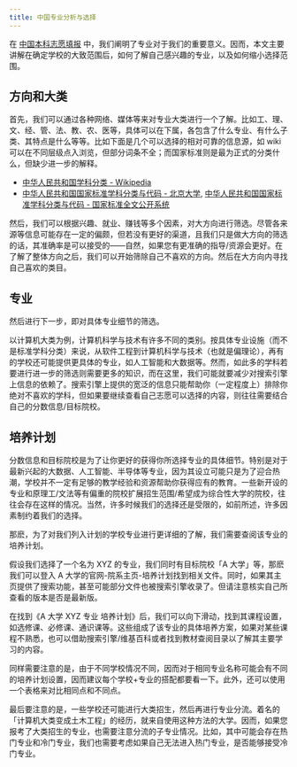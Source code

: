 ```yaml
---
title: 中国专业分析与选择
---
```


在 [中国本科志愿填报](./undergraduate.md) 中，我们阐明了专业对于我们的重要意义。因而，本文主要讲解在确定学校的大致范围后，如何了解自己感兴趣的专业，以及如何缩小选择范围。

## 方向和大类

首先，我们可以通过各种网络、媒体等来对专业大类进行一个了解。比如工、理、文、经、管、法、教、农、医等，具体可以在下属，各包含了什么专业、有什么子类、其特点是什么等等。比如下面是几个可以选择的相对可靠的信息源，如 wiki 可以在不同层级点入浏览，但部分词条不全；而国家标准则是最为正式的分类什么，但缺少进一步的解释。

- [中华人民共和国学科分类 - Wikipedia](https://zh.wikipedia.org/wiki/%E4%B8%AD%E5%8D%8E%E4%BA%BA%E6%B0%91%E5%85%B1%E5%92%8C%E5%9B%BD%E5%AD%A6%E7%A7%91%E5%88%86%E7%B1%BB)
- [中华人民共和国国家标准学科分类与代码 - 北京大学](https://xkb.pku.edu.cn/docs/2018-10/20220328083301969071.pdf), [中华人民共和国国家标准学科分类与代码 - 国家标准全文公开系统](https://openstd.samr.gov.cn/bzgk/gb/newGbInfo?hcno=4C13F521FD6ECB6E5EC026FCD779986E)

然后，我们可以根据兴趣、就业、赚钱等多个因素，对大方向进行筛选。尽管各来源等信息可能存在一定的偏颇，但若没有更好的渠道，且我们只是做大方向的筛选的话，其准确率是可以接受的——自然，如果您有更准确的指导/资源会更好。在了解了整体方向之后，我们可以开始筛除自己不喜欢的方向。然后在大方向内寻找自己喜欢的类目。

## 专业

然后进行下一步，即对具体专业细节的筛选。

以计算机大类为例，计算机科学与技术有许多不同的类别。按具体专业设施（而不是标准学科分类）来说，从软件工程到计算机科学与技术（也就是偏理论），再有的学校还可能提供更具体的专业，如人工智能和大数据等。然而，如此多的学科若要进行进一步的筛选则需要更多的知识，而在这里，我们可能就要减少对搜索引擎上信息的依赖了。搜索引擎上提供的宽泛的信息只能帮助你（一定程度上）排除你绝对不喜欢的学科，但如果要继续查看自己志愿可以选择的内容，则往往需要结合自己的分数信息/目标院校。

## 培养计划

分数信息和目标院校是为了让你更好的获得你所选择专业的具体细节。特别是对于最新兴起的大数据、人工智能、半导体等专业，因为其设立可能只是为了迎合热潮，学校并不一定有足够的教学经验和资源帮助你获得应有的教育。一些新开设的专业和原理工/文法等有偏重的院校扩展招生范围/希望成为综合性大学的院校，往往会存在这样的情况。当然，许多时候我们的选择还是受限的，如前所述，许多因素制约着我们的选择。

那麽，为了对我们列入计划的学校专业进行更详细的了解，我们需要查阅该专业的培养计划。

假设我们选择了一个名为 XYZ 的专业，我们同时有目标院校「A 大学」等，那麽我们可以登入 A 大学的官网-院系主页-培养计划找到相关文件。同时，如果其主页提供了搜索功能，甚至可能部分文件也被搜索引擎收录了。但请注意核实自己所查看的版本是否是最新版。

在找到《A 大学 XYZ 专业 培养计划》后，我们可以向下滑动，找到其课程设置，如选修课、必修课、通识课等。这些组成了该专业的具体培养方案，如果对某些课程不熟悉，也可以借助搜索引擎/维基百科或者找到教材查阅目录以了解其主要学习的内容。

同样需要注意的是，由于不同学校情况不同，因而对于相同专业名称可能会有不同的培养计划设置，因而建议每个学校+专业的搭配都要看一下。此外，还可以使用一个表格来对比相同点和不同点。

最后要注意的是，一些学校还可能进行大类招生，然后再进行专业分流。着名的「计算机大类变成土木工程」的经历，就来自使用这种方法的大学。因而，如果您报考了大类招生的专业，也需要注意分流的子专业情况。比如，其中可能会存在热门专业和冷门专业，我们也需要考虑如果自己无法进入热门专业，是否能够接受冷门专业。
